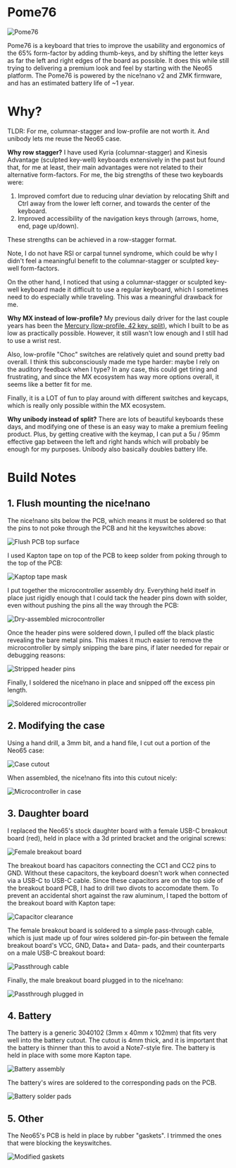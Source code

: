 # Pome76

![Pome76](/images/pome76.jpg)

Pome76 is a keyboard that tries to improve the usability and ergonomics of the 65% form-factor by adding thumb-keys, and by shifting the letter keys as far the left and right edges of the board as possible. It does this while still trying to delivering a premium look and feel by starting with the Neo65 platform. The Pome76 is powered by the nice!nano v2 and ZMK firmware, and has an estimated battery life of ~1 year.

# Why?

TLDR: For me, columnar-stagger and low-profile are not worth it. And unibody lets me reuse the Neo65 case.

**Why row stagger?** I have used Kyria (columnar-stagger) and Kinesis Advantage (sculpted key-well) keyboards extensively in the past but found that, for me at least, their main advantages were not related to their alternative form-factors. For me, the big strengths of these two keyboards were:

1. Improved comfort due to reducing ulnar deviation by relocating Shift and Ctrl away from the lower left corner, and towards the center of the keyboard.
2. Improved accessibility of the navigation keys through (arrows, home, end, page up/down).

These strengths can be achieved in a row-stagger format.

Note, I do not have RSI or carpal tunnel syndrome, which could be why I didn't feel a meaningful benefit to the columnar-stagger or sculpted key-well form-factors.

On the other hand, I noticed that using a columnar-stagger or sculpted key-well keyboard made it difficult to use a regular keyboard, which I sometimes need to do especially while traveling. This was a meaningful drawback for me.

**Why MX instead of low-profile?** My previous daily driver for the last couple years has been the [Mercury (low-profile, 42 key, split)](https://github.com/jmding8/MercuryKeyboard), which I built to be as low as practically possible. However, it still wasn't low enough and I still had to use a wrist rest.

Also, low-profile "Choc" switches are relatively quiet and sound pretty bad overall. I think this subconsciously made me type harder: maybe I rely on the auditory feedback when I type? In any case, this could get tiring and frustrating, and since the MX ecosystem has way more options overall, it seems like a better fit for me.

Finally, it is a LOT of fun to play around with different switches and keycaps, which is really only possible within the MX ecosystem.

**Why unibody instead of split?** There are lots of beautiful keyboards these days, and modifying one of these is an easy way to make a premium feeling product. Plus, by getting creative with the keymap, I can put a 5u / 95mm effective gap between the left and right hands which will probably be enough for my purposes. Unibody also basically doubles battery life.

# Build Notes

## 1. Flush mounting the nice!nano

The nice!nano sits below the PCB, which means it must be soldered so that the pins to not poke through the PCB and hit the keyswitches above:

![Flush PCB top surface](/images/flushMount1.jpg)

I used Kapton tape on top of the PCB to keep solder from poking through to the top of the PCB:

![Kaptop tape mask](/images/flushMount2.jpg)

I put together the microcontroller assembly dry. Everything held itself in place just rigidly enough that I could tack the header pins down with solder, even without pushing the pins all the way through the PCB:

![Dry-assembled microcontroller](/images/flushMount3.jpg)

Once the header pins were soldered down, I pulled off the black plastic revealing the bare metal pins. This makes it much easier to remove the microcontroller by simply snipping the bare pins, if later needed for repair or debugging reasons:

![Stripped header pins](/images/flushMount4.jpg)

Finally, I soldered the nice!nano in place and snipped off the excess pin length.

![Soldered microcontroller](/images/flushMount5.jpg)

## 2. Modifying the case

Using a hand drill, a 3mm bit, and a hand file, I cut out a portion of the Neo65 case:

![Case cutout](/images/case1.jpg)

When assembled, the nice!nano fits into this cutout nicely:

![Microcontroller in case](/images/case2.jpg)

## 3. Daughter board

I replaced the Neo65's stock daughter board with a female USB-C breakout board (red), held in place with a 3d printed bracket and the original screws:

![Female breakout board](/images/usb1.jpg)

The breakout board has capacitors connecting the CC1 and CC2 pins to GND. Without these capacitors, the keyboard doesn't work when connected via a USB-C to USB-C cable. Since these capacitors are on the top side of the breakout board PCB, I had to drill two divots to accomodate them. To prevent an accidental short against the raw aluminum, I taped the bottom of the breakout board with Kapton tape:

![Capacitor clearance](/images/usb2.jpg)

The female breakout board is soldered to a simple pass-through cable, which is just made up of four wires soldered pin-for-pin between the female breakout board's VCC, GND, Data+ and Data- pads, and their counterparts on a male USB-C breakout board:

![Passthrough cable](/images/usb3.jpg)

Finally, the male breakout board plugged in to the nice!nano:

![Passthrough plugged in](/images/usb4.jpg)

## 4. Battery

The battery is a generic 3040102 (3mm x 40mm x 102mm) that fits very well into the battery cutout. The cutout is 4mm thick, and it is important that the battery is thinner than this to avoid a Note7-style fire. The battery is held in place with some more Kapton tape.

![Battery assembly](/images/battery1.jpg)

The battery's wires are soldered to the corresponding pads on the PCB.

![Battery solder pads](/images/battery2.jpg)

## 5. Other

The Neo65's PCB is held in place by rubber "gaskets". I trimmed the ones that were blocking the keyswitches.

![Modified gaskets](/images/gasket1.jpg)
